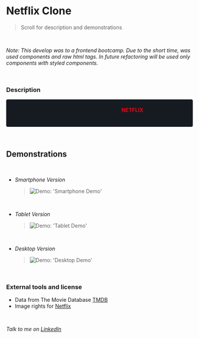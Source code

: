 # Netflix Clone

> Scroll for description and demonstrations

&nbsp;

_Note: This develop was to a frontend bootcamp. Due to the short time, was used components and raw html tags. In future refactoring will be used only components with styled components._

&nbsp;

### Description

<div style="background-color: #161b22; padding: 20px; border-radius: 4px">
The intention of this development is make a <strong style="color: #e50914;">NETFLIX</strong> clone using React JS
</div>

&nbsp;

## Demonstrations

&nbsp;

- _Smartphone Version_
  &nbsp;
  > ![Demo: 'Smartphone Demo'](src/assets/gif/smartphoneVersion.gif)

&nbsp;

- _Tablet Version_
  &nbsp;
  > ![Demo: 'Tablet Demo'](src/assets/gif/IpadVersion.gif)

&nbsp;

- _Desktop Version_
  &nbsp;
  > ![Demo: 'Desktop Demo'](src/assets/gif/desktopVersion.gif)

&nbsp;
&nbsp;

### External tools and license

- Data from The Movie Database [TMDB]
- Image rights for [Netflix]

&nbsp;

_Talk to me on [LinkedIn]_

[netflix]: https://www.netflix.com/
[tmdb]: https://www.themoviedb.org
[linkedin]: https://www.linkedin.com/in/dsrivan/
